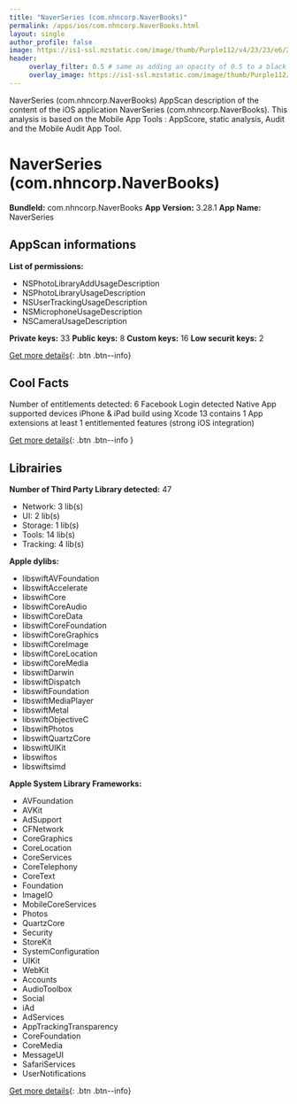 ```yaml
---
title: "NaverSeries (com.nhncorp.NaverBooks)"
permalink: /apps/ios/com.nhncorp.NaverBooks.html
layout: single
author_profile: false
image: https://is1-ssl.mzstatic.com/image/thumb/Purple112/v4/23/23/e6/2323e688-e1f7-55b8-3beb-d430e0cc6760/AppIcon-0-0-1x_U007emarketing-0-0-0-7-0-0-sRGB-0-0-0-GLES2_U002c0-512MB-85-220-0-0.png/512x512bb.jpg
header: 
     overlay_filter: 0.5 # same as adding an opacity of 0.5 to a black background
     overlay_image: https://is1-ssl.mzstatic.com/image/thumb/Purple112/v4/23/23/e6/2323e688-e1f7-55b8-3beb-d430e0cc6760/AppIcon-0-0-1x_U007emarketing-0-0-0-7-0-0-sRGB-0-0-0-GLES2_U002c0-512MB-85-220-0-0.png/512x512bb.jpg
---
```

NaverSeries (com.nhncorp.NaverBooks) AppScan description of the content of the iOS application NaverSeries (com.nhncorp.NaverBooks). This analysis is based on the Mobile App Tools : AppScore, static analysis, Audit and the Mobile Audit App Tool.

# NaverSeries (com.nhncorp.NaverBooks)

**BundleId:** com.nhncorp.NaverBooks
**App Version:** 3.28.1
**App Name:** NaverSeries


## AppScan informations 

**List of permissions:** 
- NSPhotoLibraryAddUsageDescription
- NSPhotoLibraryUsageDescription
- NSUserTrackingUsageDescription
- NSMicrophoneUsageDescription
- NSCameraUsageDescription
  
  
**Private keys:** 33
**Public keys:** 8
**Custom keys:** 16
**Low securit keys:** 2
  
[Get more details](/pricing.html){: .btn .btn--info}

## Cool Facts

Number of entitlements detected: 6
Facebook Login detected
Native App
supported devices iPhone & iPad
build using Xcode 13
contains 1 App extensions
at least 1 entitlemented features (strong iOS integration)
  
[Get more details](/pricing.html){: .btn .btn--info }

## Librairies 
**Number of Third Party Library detected:** 47
- Network: 3 lib(s)
- UI: 2 lib(s)
- Storage: 1 lib(s)
- Tools: 14 lib(s)
- Tracking: 4 lib(s)


**Apple dylibs:**
- libswiftAVFoundation
- libswiftAccelerate
- libswiftCore
- libswiftCoreAudio
- libswiftCoreData
- libswiftCoreFoundation
- libswiftCoreGraphics
- libswiftCoreImage
- libswiftCoreLocation
- libswiftCoreMedia
- libswiftDarwin
- libswiftDispatch
- libswiftFoundation
- libswiftMediaPlayer
- libswiftMetal
- libswiftObjectiveC
- libswiftPhotos
- libswiftQuartzCore
- libswiftUIKit
- libswiftos
- libswiftsimd


**Apple System Library Frameworks:**
- AVFoundation
- AVKit
- AdSupport
- CFNetwork
- CoreGraphics
- CoreLocation
- CoreServices
- CoreTelephony
- CoreText
- Foundation
- ImageIO
- MobileCoreServices
- Photos
- QuartzCore
- Security
- StoreKit
- SystemConfiguration
- UIKit
- WebKit
- Accounts
- AudioToolbox
- Social
- iAd
- AdServices
- AppTrackingTransparency
- CoreFoundation
- CoreMedia
- MessageUI
- SafariServices
- UserNotifications


  
[Get more details](/pricing.html){: .btn .btn--info}


